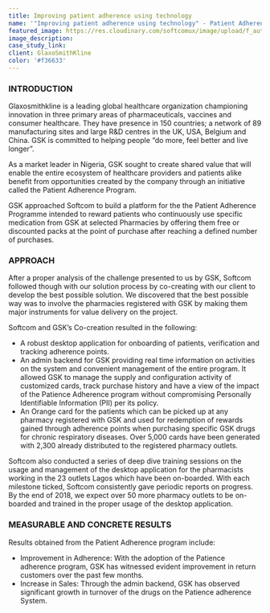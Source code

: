 ```yaml
---
title: Improving patient adherence using technology
name: '"Improving patient adherence using technology" - Patient Adherence System'
featured_image: https://res.cloudinary.com/softcomux/image/upload/f_auto,q_auto/v1533826873/sfc/stories/gsk.jpg
image_description:
case_study_link: 
client: GlaxoSmithKline 
color: '#f36633'
---
```


### INTRODUCTION
Glaxosmithkline is a leading global healthcare organization championing innovation in three primary areas of pharmaceuticals, vaccines and consumer healthcare. They have  presence in 150 countries; a network of 89 manufacturing sites and large R&D centres in the UK, USA, Belgium and China. GSK is committed to helping people “do more, feel better and live longer”.

As a market leader in Nigeria, GSK sought to create shared value that will enable the entire ecosystem of healthcare providers and patients alike benefit from opportunities created by the company through an initiative called the Patient Adherence Program.   

GSK approached Softcom to build a platform for the the Patient Adherence Programme intended to reward patients who continuously use specific medication from GSK at selected Pharmacies by offering them free or discounted packs at the point of purchase after reaching a defined number of purchases.

### APPROACH
After a proper analysis of the challenge presented to us by GSK, Softcom followed though with our solution process by co-creating with our client to develop the best possible solution. We discovered that the best possible way was to involve the pharmacies registered with GSK by making them major instruments for value delivery on the project.

Softcom and GSK’s Co-creation  resulted in the following:
- A robust desktop application for onboarding of patients, verification and tracking adherence points.
- An admin backend for GSK providing real time information on activities on the system and convenient management of the entire program. It allowed GSK to manage the supply and configuration activity of customized cards, track purchase history and have a view of the impact of the Patience Adherence program without compromising Personally Identifiable Information (PII) per its policy.
- An Orange card for the patients which can be picked up at any pharmacy registered with GSK and used for redemption of rewards gained through adherence points when purchasing specific GSK drugs for chronic respiratory diseases. Over 5,000 cards have been generated with 2,300 already distributed to the registered pharmacy outlets.   
  
Softcom also conducted a series of deep dive training sessions on the usage and management of the desktop application for the pharmacists working in the 23 outlets Lagos which have been on-boarded. With each milestone ticked, Softcom consistently gave periodic reports on progress. By the end of 2018, we expect over 50 more pharmacy outlets to be on-boarded and trained in the proper usage of the desktop application.


### MEASURABLE AND CONCRETE RESULTS
Results obtained from the Patient Adherence program include:
- Improvement in Adherence: With the adoption of the Patience adherence program, GSK has witnessed evident improvement in return customers over the past few months.
- Increase in Sales: Through the admin backend, GSK has observed significant growth in turnover of the drugs on the Patience adherence System.
